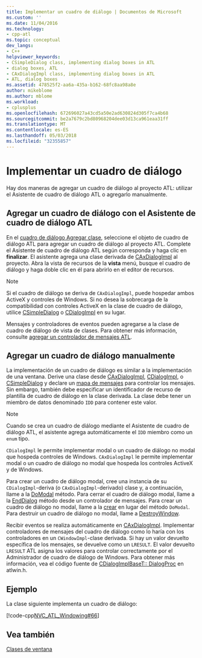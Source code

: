 ```yaml
---
title: Implementar un cuadro de diálogo | Documentos de Microsoft
ms.custom: ''
ms.date: 11/04/2016
ms.technology:
- cpp-atl
ms.topic: conceptual
dev_langs:
- C++
helpviewer_keywords:
- CSimpleDialog class, implementing dialog boxes in ATL
- dialog boxes, ATL
- CAxDialogImpl class, implementing dialog boxes in ATL
- ATL, dialog boxes
ms.assetid: 478525f2-aa6a-435a-b162-68fc8aa98a8e
author: mikeblome
ms.author: mblome
ms.workload:
- cplusplus
ms.openlocfilehash: 672696027a43cd5a50e2ad630824d305f7ca4b68
ms.sourcegitcommit: be2a7679c2bd80968204dee03d13ca961eaa31ff
ms.translationtype: MT
ms.contentlocale: es-ES
ms.lasthandoff: 05/03/2018
ms.locfileid: "32355857"
---
```

# <a name="implementing-a-dialog-box"></a>Implementar un cuadro de diálogo
Hay dos maneras de agregar un cuadro de diálogo al proyecto ATL: utilizar el Asistente de cuadro de diálogo ATL o agregarlo manualmente.  
  
## <a name="adding-a-dialog-box-with-the-atl-dialog-wizard"></a>Agregar un cuadro de diálogo con el Asistente de cuadro de diálogo ATL  
 En el [cuadro de diálogo Agregar clase](../ide/add-class-dialog-box.md), seleccione el objeto de cuadro de diálogo ATL para agregar un cuadro de diálogo al proyecto ATL. Complete el Asistente de cuadro de diálogo ATL según corresponda y haga clic en **finalizar**. El asistente agrega una clase derivada de [CAxDialogImpl](../atl/reference/caxdialogimpl-class.md) al proyecto. Abra la vista de recursos de la **vista** menú, busque el cuadro de diálogo y haga doble clic en él para abrirlo en el editor de recursos.  
  
> [!NOTE]
>  Si el cuadro de diálogo se deriva de `CAxDialogImpl`, puede hospedar ambos ActiveX y controles de Windows. Si no desea la sobrecarga de la compatibilidad con controles ActiveX en la clase de cuadro de diálogo, utilice [CSimpleDialog](../atl/reference/csimpledialog-class.md) o [CDialogImpl](../atl/reference/cdialogimpl-class.md) en su lugar.  
  
 Mensajes y controladores de eventos pueden agregarse a la clase de cuadro de diálogo de vista de clases. Para obtener más información, consulte [agregar un controlador de mensajes ATL](../atl/adding-an-atl-message-handler.md).  
  
## <a name="adding-a-dialog-box-manually"></a>Agregar un cuadro de diálogo manualmente  
 La implementación de un cuadro de diálogo es similar a la implementación de una ventana. Derive una clase desde [CAxDialogImpl](../atl/reference/caxdialogimpl-class.md), [CDialogImpl](../atl/reference/cdialogimpl-class.md), o [CSimpleDialog](../atl/reference/csimpledialog-class.md) y declare un [mapa de mensajes](../atl/message-maps-atl.md) para controlar los mensajes. Sin embargo, también debe especificar un identificador de recurso de plantilla de cuadro de diálogo en la clase derivada. La clase debe tener un miembro de datos denominado `IDD` para contener este valor.  
  
> [!NOTE]
>  Cuando se crea un cuadro de diálogo mediante el Asistente de cuadro de diálogo ATL, el asistente agrega automáticamente el `IDD` miembro como un `enum` tipo.  
  
 `CDialogImpl` le permite implementar modal o un cuadro de diálogo no modal que hospeda controles de Windows. `CAxDialogImpl` le permite implementar modal o un cuadro de diálogo no modal que hospeda los controles ActiveX y de Windows.  
  
 Para crear un cuadro de diálogo modal, cree una instancia de su `CDialogImpl`-deriva (o `CAxDialogImpl`-derivado) clase y, a continuación, llame a la [DoModal](../atl/reference/cdialogimpl-class.md#domodal) método. Para cerrar el cuadro de diálogo modal, llame a la [EndDialog](../atl/reference/cdialogimpl-class.md#enddialog) método desde un controlador de mensajes. Para crear un cuadro de diálogo no modal, llame a la [crear](../atl/reference/cdialogimpl-class.md#create) en lugar del método `DoModal`. Para destruir un cuadro de diálogo no modal, llame a [DestroyWindow](../atl/reference/cdialogimpl-class.md#destroywindow).  
  
 Recibir eventos se realiza automáticamente en [CAxDialogImpl](../atl/reference/caxdialogimpl-class.md). Implementar controladores de mensajes del cuadro de diálogo como lo haría con los controladores en un `CWindowImpl`-clase derivada. Si hay un valor devuelto específica de los mensajes, se devuelve como un `LRESULT`. El valor devuelto `LRESULT` ATL asigna los valores para controlar correctamente por el Administrador de cuadro de diálogo de Windows. Para obtener más información, vea el código fuente de [CDialogImplBaseT:: DialogProc](../atl/reference/cdialogimpl-class.md#dialogproc) en atlwin.h.  
  
## <a name="example"></a>Ejemplo  
 La clase siguiente implementa un cuadro de diálogo:  
  
 [!code-cpp[NVC_ATL_Windowing#66](../atl/codesnippet/cpp/implementing-a-dialog-box_1.h)]  
  
## <a name="see-also"></a>Vea también  
 [Clases de ventana](../atl/atl-window-classes.md)

